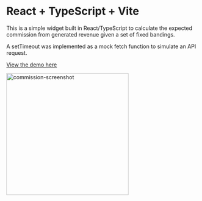 # React + TypeScript + Vite

This is a simple widget built in React/TypeScript to calculate the expected commission from generated revenue given a set of fixed bandings.

A setTimeout was implemented as a mock fetch function to simulate an API request.

[View the demo here](https://incredible-liger-854a23.netlify.app/)

<img width="320" alt="commission-screenshot" src="https://github.com/sw517/commission-widget-tech-test/assets/16246185/cf7fcf2a-86bb-4070-99a2-18a1d79c5dee">

